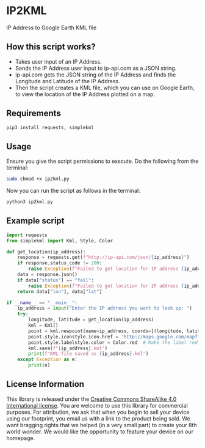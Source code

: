 # IP2KML
IP Address to Google Earth KML file

## How this script works?

- Takes user input of an IP Address.
- Sends the IP Address user input to ip-api.com as a JSON string.
- ip-api.com gets the JSON string of the IP Address and finds the Longitude and Latitude of the IP Address.
- Then the script creates a KML file, which you can use on Google Earth, to view the location of the IP Address plotted on a map.


## Requirements

```python
pip3 install requests, simplekml
```

## Usage

Ensure you give the script permissions to execute. Do the following from the terminal:
```bash
sudo chmod +x ip2kml.py
```

Now you can run the script as follows in the terminal:

```python
python3 ip2kml.py
```

## Example script

```python
import requests
from simplekml import Kml, Style, Color

def get_location(ip_address):
    response = requests.get(f"http://ip-api.com/json/{ip_address}")
    if response.status_code != 200:
        raise Exception(f"Failed to get location for IP address {ip_address}")
    data = response.json()
    if data["status"] == "fail":
        raise Exception(f"Failed to get location for IP address {ip_address}: {data['message']}")
    return data["lon"], data["lat"]

if __name__ == "__main__":
    ip_address = input("Enter the IP address you want to look up: ")
    try:
        longitude, latitude = get_location(ip_address)
        kml = Kml()
        point = kml.newpoint(name=ip_address, coords=[(longitude, latitude)])
        point.style.iconstyle.icon.href = 'http://maps.google.com/mapfiles/kml/pal3/icon21.png'
        point.style.labelstyle.color = Color.red  # Make the label red
        kml.save(f"{ip_address}.kml")
        print(f"KML file saved as {ip_address}.kml")
    except Exception as e:
        print(e)

```

## License Information

This library is released under the [Creative Commons ShareAlike 4.0 International license](https://creativecommons.org/licenses/by-sa/4.0/). You are welcome to use this library for commercial purposes. For attribution, we ask that when you begin to sell your device using our footprint, you email us with a link to the product being sold. We want bragging rights that we helped (in a very small part) to create your 8th world wonder. We would like the opportunity to feature your device on our homepage.
